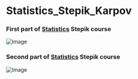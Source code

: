 # Statistics_Stepik_Karpov

### First part of [Statistics](https://stepik.org/course/76/syllabus/) Stepik course

![Image](https://github.com/khamzovich/Statistics_Stepik_Karpov_part1/raw/main/images/false_types_2.png)

### Second part of [Statistics](https://stepik.org/course/524/syllabus) Stepik course
![Image](https://github.com/khamzovich/Statistics_Stepik_Karpov_part1/raw/main/images/Task_types.jpg)
